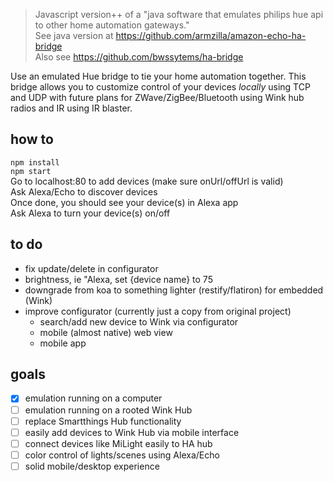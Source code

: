 > Javascript version++ of a "java software that emulates philips hue api to other home automation gateways."   
> See java version at https://github.com/armzilla/amazon-echo-ha-bridge   
> Also see https://github.com/bwssytems/ha-bridge

Use an emulated Hue bridge to tie your home automation together.  This bridge allows you to customize control of your devices *locally* using TCP and UDP with future plans for ZWave/ZigBee/Bluetooth using Wink hub radios and IR using IR blaster. 

## how to
```npm install```   
```npm start```   
Go to localhost:80 to add devices (make sure onUrl/offUrl is valid)   
Ask Alexa/Echo to discover devices   
Once done, you should see your device(s) in Alexa app   
Ask Alexa to turn your device(s) on/off   

## to do
- fix update/delete in configurator
- brightness, ie "Alexa, set {device name} to 75   
- downgrade from koa to something lighter (restify/flatiron) for embedded (Wink)   
- improve configurator (currently just a copy from original project)
  - search/add new device to Wink via configurator
  - mobile (almost native) web view
  - mobile app

## goals
- [X] emulation running on a computer
- [ ] emulation running on a rooted Wink Hub
- [ ] replace Smartthings Hub functionality
- [ ] easily add devices to Wink Hub via mobile interface
- [ ] connect devices like MiLight easily to HA hub
- [ ] color control of lights/scenes using Alexa/Echo
- [ ] solid mobile/desktop experience
